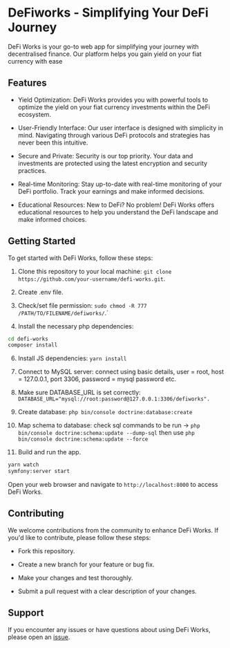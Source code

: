 # DeFiworks - Simplifying Your DeFi Journey
DeFi Works is your go-to web app for simplifying your journey with decentralised finance. Our platform helps you gain yield on your fiat currency with ease

## Features
* Yield Optimization: DeFi Works provides you with powerful tools to optimize the yield on your fiat currency investments within the DeFi ecosystem.

* User-Friendly Interface: Our user interface is designed with simplicity in mind. Navigating through various DeFi protocols and strategies has never been this intuitive.

* Secure and Private: Security is our top priority. Your data and investments are protected using the latest encryption and security practices.

* Real-time Monitoring: Stay up-to-date with real-time monitoring of your DeFi portfolio. Track your earnings and make informed decisions.

* Educational Resources: New to DeFi? No problem! DeFi Works offers educational resources to help you understand the DeFi landscape and make informed choices.

## Getting Started
To get started with DeFi Works, follow these steps:

1) Clone this repository to your local machine:
`git clone https://github.com/your-username/defi-works.git`.
2) Create .env file.

3) Check/set file permission:
`sudo chmod -R 777 /PATH/TO/FILENAME/defiworks/`.`
   
5) Install the necessary php dependencies:
```bash
cd defi-works
composer install
```
6) Install JS dependencies:
`yarn install`

7) Connect to MySQL server:
connect using basic details, user = root, host = 127.0.0.1, port 3306, password = mysql password etc.

8) Make sure DATABASE_URL is set correctly:
`DATABASE_URL="mysql://root:password@127.0.0.1:3306/defiworks".`

9) Create database:
`php bin/console doctrine:database:create`

10) Map schema to database:
check sql commands to be run -> `php bin/console doctrine:schema:update --dump-sql` then use `php bin/console doctrine:schema:update --force`

11) Build and run the app.

```bash
yarn watch
symfony:server start
```
Open your web browser and navigate to `http://localhost:8000` to access DeFi Works.

## Contributing
We welcome contributions from the community to enhance DeFi Works. If you'd like to contribute, please follow these steps:

* Fork this repository.

* Create a new branch for your feature or bug fix.

* Make your changes and test thoroughly.

* Submit a pull request with a clear description of your changes.

## Support
If you encounter any issues or have questions about using DeFi Works, please open an <a href="https://github.com/agdc101/defiworks/issues">issue</a>.
